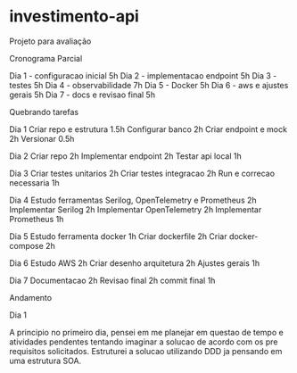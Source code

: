 # investimento-api
Projeto para avaliação 

Cronograma Parcial

Dia 1 - configuracao inicial 5h
Dia 2 - implementacao endpoint 5h
Dia 3 - testes 5h
Dia 4 - observabilidade 7h
Dia 5 - Docker 5h
Dia 6 - aws e ajustes gerais 5h
Dia 7 - docs e revisao final 5h

Quebrando tarefas

Dia 1
Criar repo e estrutura 1.5h
Configurar banco 2h
Criar endpoint e mock 2h
Versionar 0.5h

Dia 2 
Criar repo 2h
Implementar endpoint 2h
Testar api local 1h

Dia 3
Criar testes unitarios 2h
Criar testes integracao 2h
Run e correcao necessaria 1h

Dia 4
Estudo ferramentas Serilog, OpenTelemetry e Prometheus 2h
Implementar Serilog 2h
Implementar OpenTelemetry 2h
Implementar Prometheus 1h

Dia 5
Estudo ferramenta docker 1h
Criar dockerfile 2h
Criar docker-compose 2h

Dia 6
Estudo AWS 2h
Criar desenho arquitetura 2h
Ajustes gerais 1h

Dia 7 
Documentacao 2h
Revisao final 2h
commit final 1h


Andamento

Dia 1

A principio no primeiro dia, pensei em me planejar em questao de tempo e atividades pendentes tentando imaginar a solucao de acordo com os pre requisitos solicitados.
Estruturei a solucao utilizando DDD ja pensando em uma estrutura SOA.
